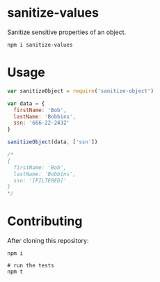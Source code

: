 sanitize-values
===

Sanitize sensitive properties of an object.

``` shell
npm i sanitize-values
```

# Usage

```javascript
var sanitizeObject = require('sanitize-object')

var data = {
  firstName: 'Bob',
  lastName: 'Bobbins',
  ssn: '666-22-2432'
}

sanitizeObject(data, ['ssn'])

/*
{
  firstName: 'Bob',
  lastName: 'Bobbins',
  ssn: '[FILTERED]'
}
*/
```

# Contributing

After cloning this repository:

```
npm i

# run the tests
npm t
```
